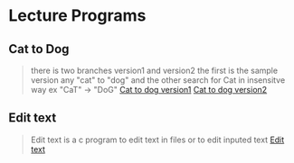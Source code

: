 # Lecture Programs
## Cat to Dog
> there is two branches version1 and version2 the first is the sample version any "cat" to "dog" and the other search for Cat in insensitve way ex "CaT" -> "DoG"
> [Cat to dog version1](https://github.com/babhero10/babhero10-Lecture_programs/tree/version1)
> [Cat to dog version2](https://github.com/babhero10/babhero10-Lecture_programs/tree/version2)

## Edit text
> Edit text is a c program to edit text in files or to edit inputed text [Edit text](https://github.com/babhero10/babhero10-Lecture_programs/tree/EditText)
